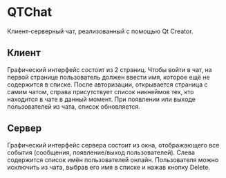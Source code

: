 # QTChat
Клиент-серверный чат, реализованный с помощью Qt Creator.

## Клиент
Графический интерфейс состоит из 2 страниц. Чтобы войти в чат, на первой странице пользователь должен ввести имя, которое ещё не содержится в списке. После авторизации, открывается страница с самим чатом, справа присутствует список никнеймов тех, кто находится в чате в данный момент.
При появлении или выходе пользователей из чата, список обновляется.

## Сервер
Графический интерфейс сервера состоит из окна, отображающего все события (сообщения, появление/выход пользователей). Слева содержится список имён
пользователей онлайн. Пользователя можно исключить из чата, выбрав его имя в списке и нажав кнопку Delete.
